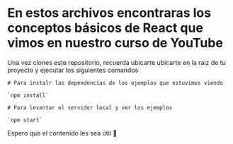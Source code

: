 # En estos archivos encontraras los conceptos básicos de React que vimos en nuestro curso de YouTube

Una vez clones este repositorio, recuerda ubicarte ubicarte en la raiz de tu proyecto y ejecutar los siguientes comandos

```
# Para instalr las dependencias de los ejemplos que estuvimos viendo 

`npm install`
```

```
# Para levantar el servidor local y ver los ejemplos

`npm start`
```

Espero que el contenido les sea útil 🤙

